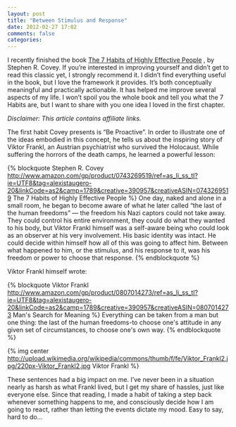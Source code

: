 ```yaml
---
layout: post
title: "Between Stimulus and Response"
date: 2012-02-27 17:02
comments: false
categories: 
---
```


I recently finished the book [The 7 Habits of Highly Effective People](http://www.amazon.com/gp/product/0743269519/ref=as_li_ss_tl?ie=UTF8&tag=alexistaugero-20&linkCode=as2&camp=1789&creative=390957&creativeASIN=0743269519) , by Stephen R. Covey. If you’re interested in improving yourself and didn’t get to read this classic yet, I strongly recommend it. I didn’t find everything useful in the book, but I love the framework it provides. It’s both conceptually meaningful and practically actionable. It has helped me improve several aspects of my life. I won’t spoil you the whole book and tell you what the 7 Habits are, but I want to share with you one idea I loved in the first chapter.

_Disclaimer: This article contains affiliate links._

<!-- more -->

The first habit Covey presents is “Be Proactive”. In order to illustrate one of the ideas embodied in this concept, he tells us about the inspiring story of Viktor Frankl, an Austrian psychiatrist who survived the Holocaust. While suffering the horrors of the death camps, he learned a powerful lesson:

{% blockquote Stephen R. Covey http://www.amazon.com/gp/product/0743269519/ref=as_li_ss_tl?ie=UTF8&tag=alexistaugero-20&linkCode=as2&camp=1789&creative=390957&creativeASIN=0743269519 The 7 Habits of Highly Effective People %}
One day, naked and alone in a small room, he began to become aware of what he later called “the last of the human freedoms” — the freedom his Nazi captors could not take away. They could control his entire environment, they could do what they wanted to his body, but Viktor Frankl himself was a self-aware being who could look as an observer at his very involvement. His basic identity was intact. He could decide within himself how all of this was going to affect him. Between what happened to him, or the stimulus, and his response to it, was his freedom or power to choose that response.
{% endblockquote %}

Viktor Frankl himself wrote:

{% blockquote Viktor Frankl http://www.amazon.com/gp/product/0807014273/ref=as_li_ss_tl?ie=UTF8&tag=alexistaugero-20&linkCode=as2&camp=1789&creative=390957&creativeASIN=0807014273 Man's Search for Meaning %}
Everything can be taken from a man but one thing: the last of the human freedoms-to choose one's attitude in any given set of circumstances, to choose one's own way.
{% endblockquote %}

{% img center http://upload.wikimedia.org/wikipedia/commons/thumb/f/fe/Viktor_Frankl2.jpg/220px-Viktor_Frankl2.jpg Viktor Frankl %}

These sentences had a big impact on me. I’ve never been in a situation nearly as harsh as what Frankl lived, but I get my share of hassles, just like everyone else. Since that reading, I made a habit of taking a step back whenever something happens to me, and consciously decide how I am going to react, rather than letting the events dictate my mood. Easy to say, hard to do...